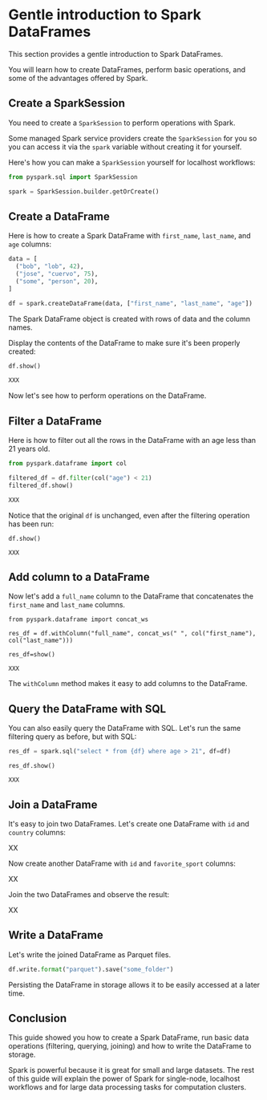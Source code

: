 # Gentle introduction to Spark DataFrames

This section provides a gentle introduction to Spark DataFrames.

You will learn how to create DataFrames, perform basic operations, and some of the advantages offered by Spark.

## Create a SparkSession

You need to create a `SparkSession` to perform operations with Spark.

Some managed Spark service providers create the `SparkSession` for you so you can access it via the `spark` variable without creating it for yourself.

Here's how you can make a `SparkSession` yourself for localhost workflows:

```python
from pyspark.sql import SparkSession

spark = SparkSession.builder.getOrCreate()
```

## Create a DataFrame

Here is how to create a Spark DataFrame with `first_name`, `last_name`, and `age` columns:

```python
data = [
  ("bob", "lob", 42),
  ("jose", "cuervo", 75),
  ("some", "person", 20),
]

df = spark.createDataFrame(data, ["first_name", "last_name", "age"])
```

The Spark DataFrame object is created with rows of data and the column names.

Display the contents of the DataFrame to make sure it's been properly created:

```python
df.show()

XXX
```

Now let's see how to perform operations on the DataFrame.

## Filter a DataFrame

Here is how to filter out all the rows in the DataFrame with an age less than 21 years old.

```python
from pyspark.dataframe import col

filtered_df = df.filter(col("age") < 21)
filtered_df.show()

XXX
```

Notice that the original `df` is unchanged, even after the filtering operation has been run:

```
df.show()

XXX
```

## Add column to a DataFrame

Now let's add a `full_name` column to the DataFrame that concatenates the `first_name` and `last_name` columns.

```
from pyspark.dataframe import concat_ws

res_df = df.withColumn("full_name", concat_ws(" ", col("first_name"), col("last_name")))

res_df=show()

XXX
```

The `withColumn` method makes it easy to add columns to the DataFrame.

## Query the DataFrame with SQL

You can also easily query the DataFrame with SQL.  Let's run the same filtering query as before, but with SQL:

```python
res_df = spark.sql("select * from {df} where age > 21", df=df)
```

```
res_df.show()

XXX
```

## Join a DataFrame

It's easy to join two DataFrames.  Let's create one DataFrame with `id` and `country` columns:

XX

Now create another DataFrame with `id` and `favorite_sport` columns:

XX

Join the two DataFrames and observe the result:

XX

## Write a DataFrame

Let's write the joined DataFrame as Parquet files.

```python
df.write.format("parquet").save("some_folder")
```

Persisting the DataFrame in storage allows it to be easily accessed at a later time.

## Conclusion

This guide showed you how to create a Spark DataFrame, run basic data operations (filtering, querying, joining) and how to write the DataFrame to storage.

Spark is powerful because it is great for small and large datasets.  The rest of this guide will explain the power of Spark for single-node, localhost workflows and for large data processing tasks for computation clusters.

